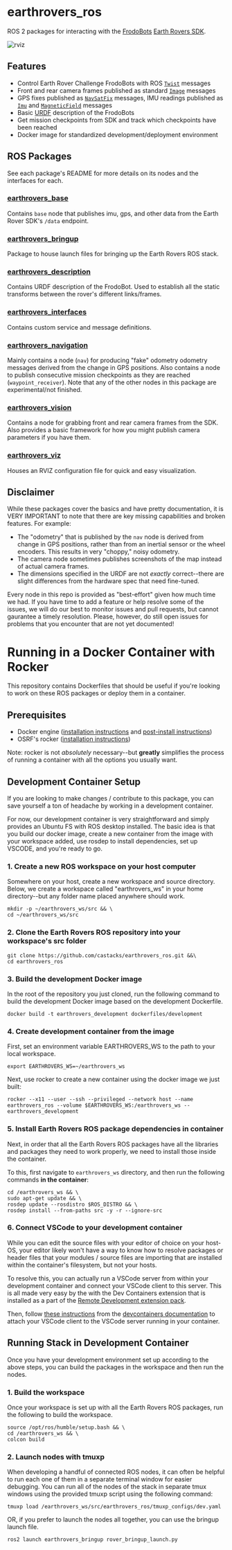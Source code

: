 # earthrovers_ros
ROS 2 packages for interacting with the [FrodoBots](https://www.frodobots.ai/)
[Earth Rovers SDK](https://github.com/frodobots-org/earth-rovers-sdk).

![rviz](earthrovers_rviz.png)

## Features
- Control Earth Rover Challenge FrodoBots with ROS [`Twist`](https://docs.ros.org/en/noetic/api/geometry_msgs/html/msg/Twist.html) messages
- Front and rear camera frames published as standard [`Image`](https://docs.ros.org/en/noetic/api/sensor_msgs/html/msg/Image.html) messages
- GPS fixes published as [`NavSatFix`](https://docs.ros.org/en/noetic/api/sensor_msgs/html/msg/NavSatFix.html) messages, IMU readings published as [`Imu`](https://docs.ros.org/en/noetic/api/sensor_msgs/html/msg/Imu.html)
  and [`MagneticField`](https://docs.ros.org/en/noetic/api/sensor_msgs/html/msg/MagneticField.html) messages
- Basic
  [URDF](https://industrial-training-master.readthedocs.io/en/melodic/_source/session3/Intro-to-URDF.html)
  description of the FrodoBots
- Get mission checkpoints from SDK and track which checkpoints have been
  reached
- Docker image for standardized development/deployment environment

## ROS Packages
See each package's README for more details on its nodes and the interfaces for
each.
### [earthrovers_base](./earthrovers_base/)
Contains `base` node that publishes imu, gps, and other data from the Earth
Rover SDK's `/data` endpoint.
### [earthrovers_bringup](./earthrovers_bringup/)
Package to house launch files for bringing up the Earth Rovers ROS stack.
### [earthrovers_description](./earthrovers_description/)
Contains URDF description of the FrodoBot. Used to establish all the static
transforms between the rover's different links/frames.
### [earthrovers_interfaces](./earthrovers_interfaces/)
Contains custom service and message definitions.
### [earthrovers_navigation](./earthrovers_navigation/)
Mainly contains a node (`nav`) for producing "fake" odometry odometry messages derived
from the change in GPS positions. Also contains a node to publish consecutive
mission checkpoints as they are reached (`waypoint_receiver`). Note that any of
the other nodes in this package are experimental/not finished.
### [earthrovers_vision](./earthrovers_vision/)
Contains a node for grabbing front and rear camera frames from the SDK. Also
provides a basic framework for how you might publish camera parameters if you
have them.
### [earthrovers_viz](./earthrovers_viz/)
Houses an RVIZ configuration file for quick and easy visualization.

## Disclaimer
While these packages cover the basics and have pretty documentation, it is VERY
IMPORTANT to note that there are key missing capabilities and broken features.
For example:
- The "odometry" that is published by the `nav` node is derived from change in
  GPS positions, rather than from an inertial sensor or the wheel encoders. This
  results in very "choppy," noisy odometry.
- The camera node sometimes publishes screenshots of the map instead of actual
  camera frames.
- The dimensions specified in the URDF are not *exactly* correct--there are
  slight differences from the hardware spec that need fine-tuned.

Every node in this repo is provided as "best-effort" given how much time we had.
If you have time to add a feature or help resolve some of the issues, we will do
our best to monitor issues and pull requests, but cannot gaurantee a timely
resolution. Please, however, do still open issues for problems that you
encounter that are not yet documented!

<!-- # General Usage Instructions
This section assumes you have basic experience with ROS 2 and are familiar with
creating workspaces, building packages, running nodes, etc. If you are just
getting started with ROS 2, please spend some time with the [tutorials from the
ROS 2 docs](https://docs.ros.org/en/humble/Tutorials.html). If you are mainly
interested in using the packages in this repo, the [client libraries
section](https://docs.ros.org/en/humble/Tutorials/Beginner-Client-Libraries.html)
may be the most immediately helpful.

If you *are* already familiar with ROS, using these packages is simply a matter
of cloning these into your workspace's `src` folder, installing dependencies,
building with `colcon`, and then running the nodes. For completeness, these
steps will begin with creating a fresh workspace, with the steps largely taking
after those outlined in [this
tutorial](https://docs.ros.org/en/humble/Tutorials/Beginner-Client-Libraries/Creating-A-Workspace/Creating-A-Workspace.html#creating-a-workspace).

## Prerequisites
- You already have ROS 2 Humble **Desktop** installed on a [ROS 2 Humble capable
system](https://www.ros.org/reps/rep-2000.html#humble-hawksbill-may-2022-may-2027)

## 1. Create a new workspace
Cd to wherever you want to place your 

## 2. Clone the repository
First, clone this repository containing all the packages into an existing
ROS 2 workspace's `src` folder.

```
cd path/to/your/workspaces/src/folder
git clone https://github.com/castacks/earthrovers_ros.git
```
## 2. Install package dependencies
Use [rosdep](https://docs.ros.org/en/humble/Tutorials/Intermediate/Rosdep.html#rosdep-operation) to install Python and system dependencies.
```
sudo apt-get update && \
rosdep update --rosdistro $ROS_DISTRO && \
rosdep install --from-paths src -y -r --ignore-src
```

## 3. Build with colcon

## 4. Launch the nodes

These packages can be used like any other "source packages" that you clone into
your workspace's `src`.

If you are new to ROS and unfamiliar with this pattern or are confused with how
this works, follow the 

If you are new to ROS but still want to use these nodes, all you need to know
is that these packages must be placed in the `src` folder of your workspace. In
this case, you can simply clone this entire repository into your workspace's
`src` folder. Then, use rosdep to install all the system dependencies required
by these packages. Finally, use colcon to build the workspace.

The above describes a general pattern of working with other ROS packages in your
ROS workspace. For context, the most simple example of this pattern is first
shown in the [Creating a workspace page](https://docs.ros.org/en/humble/Tutorials/Beginner-Client-Libraries/Creating-A-Workspace/Creating-A-Workspace.html#clone-a-sample-repo) of the ROS2 docs. -->

# Running in a Docker Container with Rocker
This repository contains Dockerfiles that should be useful if you're looking to
work on these ROS packages or deploy them in a container.

## Prerequisites
- Docker engine ([installation
  instructions](https://docs.docker.com/engine/install/ubuntu/#install-using-the-repository)
  and [post-install instructions](https://docs.docker.com/engine/install/linux-postinstall/))
- OSRF's rocker ([installation
  instructions](https://github.com/osrf/rocker?tab=readme-ov-file#debians-recommended))

Note: rocker is not *absolutely* necessary--but **greatly** simplifies the
process of running a container with all the options you usually want.

## Development Container Setup
If you are looking to make changes / contribute to this package, you can save
yourself a ton of headache by working in a development container.

For now, our development container is very straightforward and simply provides
an Ubuntu FS with ROS desktop installed. The basic idea is that you build our
docker image, create a new container from the image with your workspace added,
use rosdep to install dependencies, set up VSCODE, and you're ready to go.

### 1. Create a new ROS workspace on your host computer
Somewhere on your host, create a new workspace and source directory. Below, we
create a workspace called "earthrovers_ws" in your home directory--but any
folder name placed anywhere should work.
```
mkdir -p ~/earthrovers_ws/src && \
cd ~/earthrovers_ws/src
```

### 2. Clone the Earth Rovers ROS repository into your workspace's src folder
```
git clone https://github.com/castacks/earthrovers_ros.git &&\
cd earthrovers_ros
```

### 3. Build the development Docker image
In the root of the repository you just cloned, run the following command to
build the development Docker image based on the development Dockerfile.
```
docker build -t earthrovers_development dockerfiles/development
```
### 4. Create development container from the image
First, set an environment variable EARTHROVERS_WS to the path to your local
workspace.
```
export EARTHROVERS_WS=~/earthrovers_ws
```
Next, use rocker to create a new container using the docker image we just built:
```
rocker --x11 --user --ssh --privileged --network host --name earthrovers_ros --volume $EARTHROVERS_WS:/earthrovers_ws -- earthrovers_development
```
### 5. Install Earth Rovers ROS package dependencies in container
Next, in order that all the Earth Rovers ROS packages have all the libraries and
packages they need to work properly, we need to install those inside the
container.

To this, first navigate to `earthrovers_ws` directory, and then run the
following commands **in the container**:
```
cd /earthrovers_ws && \
sudo apt-get update && \
rosdep update --rosdistro $ROS_DISTRO && \
rosdep install --from-paths src -y -r --ignore-src
```

### 6. Connect VSCode to your development container
While you can edit the source files with your editor of choice on your host-OS,
your editor likely won't have a way to know how to resolve packages or header
files that your modules / source files are importing that are installed within
the container's filesystem, but not your hosts.

To resolve this, you can actually run a VSCode server from within your
development container and connect your VSCode client to this server. This is all
made very easy by the with the Dev Containers extension that is installed as a
part of the [Remote Development extension pack](https://code.visualstudio.com/docs/remote/remote-overview#_remote-development-extension-pack).

Then, follow [these
instructions](https://code.visualstudio.com/docs/devcontainers/attach-container)
from the [devcontainers
documentation](https://code.visualstudio.com/docs/devcontainers/containers) to
attach your VSCode client to the VSCode server running in your container.

## Running Stack in Development Container
Once you have your development environment set up according to the above steps,
you can build the packages in the workspace and then run the nodes.

### 1. Build the workspace
Once your workspace is set up with all the Earth Rovers ROS packages, run the
following to build the workspace.
```
source /opt/ros/humble/setup.bash && \
cd /earthrovers_ws && \
colcon build
```

### 2. Launch nodes with tmuxp
When developing a handful of connected ROS nodes, it can often be helpful to run
each one of them in a separate terminal window for easier debugging. You can run
all of the nodes of the stack in separate tmux windows using the provided tmuxp
script using the following command:

```
tmuxp load /earthrovers_ws/src/earthrovers_ros/tmuxp_configs/dev.yaml
```

OR, if you prefer to launch the nodes all together, you can use the bringup
launch file.
```
ros2 launch earthrovers_bringup rover_bringup_launch.py
```